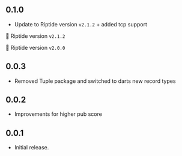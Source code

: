 ## 0.1.0

* Update to Riptide version ```v2.1.2``` + added tcp support

:arrow_up_small: Riptide version ```v2.1.2```

:arrow_down_small: Riptide version ```v2.0.0```

## 0.0.3

* Removed Tuple package and switched to darts new record types

## 0.0.2

* Improvements for higher pub score

## 0.0.1

* Initial release.
